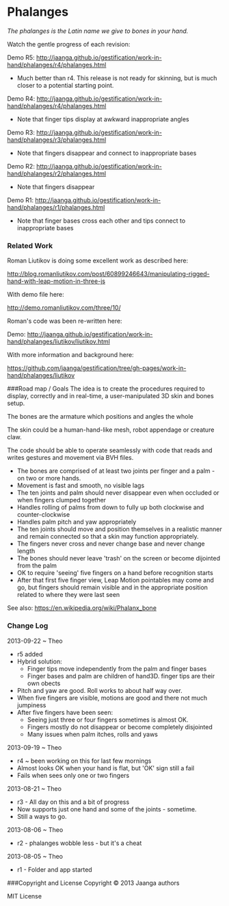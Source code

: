 Phalanges
=========
_The phalanges is the Latin name we give to bones in your hand._


Watch the gentle progress of each revision:

Demo R5: http://jaanga.github.io/gestification/work-in-hand/phalanges/r4/phalanges.html  
- Much better than r4. This release is not ready for skinning, but is much closer to a potential starting point.

 
Demo R4: http://jaanga.github.io/gestification/work-in-hand/phalanges/r4/phalanges.html  
- Note that finger tips display at awkward inappropriate angles

Demo R3: http://jaanga.github.io/gestification/work-in-hand/phalanges/r3/phalanges.html  
- Note that fingers disappear and connect to inappropriate bases

Demo R2: http://jaanga.github.io/gestification/work-in-hand/phalanges/r2/phalanges.html  
- Note that fingers disappear

Demo R1: http://jaanga.github.io/gestification/work-in-hand/phalanges/r1/phalanges.html  
- Note that finger bases cross each other and tips connect to inappropriate bases


### Related Work
Roman Liutikov is doing some excellent work as described here:

http://blog.romanliutikov.com/post/60899246643/manipulating-rigged-hand-with-leap-motion-in-three-js

With demo file here:

http://demo.romanliutikov.com/three/10/

Roman's code was been re-written here:

Demo: http://jaanga.github.io/gestification/work-in-hand/phalanges/liutikov/liutikov.html

With more information and background here:

https://github.com/jaanga/gestification/tree/gh-pages/work-in-hand/phalanges/liutikov

 
###Road map / Goals
The idea is to create the procedures required to display, correctly and in real-time, a user-manipulated 3D skin and bones setup.

The bones are the armature which positions and angles the whole

The skin could be a human-hand-like mesh, robot appendage or creature claw.

The code should be able to operate seamlessly with code that reads and writes gestures and movement via BVH files.

* The bones are comprised of at least two joints per finger and a palm - on two or more hands.
* Movement is fast and smooth, no visible lags
* The ten joints and palm should never disappear even when occluded or when fingers clumped together
* Handles rolling of palms from down to fully up both clockwise and counter-clockwise
* Handles palm pitch and yaw appropriately 
* The ten joints should move and position themselves in a realistic manner and remain connected so that a skin may function appropriately.
* The fingers never cross and never change base and never change length
* The bones should never leave 'trash' on the screen or become dijointed from the palm
* OK to require 'seeing' five fingers on a hand before recognition starts
* After that first five finger view, Leap Motion pointables may come and go, but fingers should remain visible and in the appropriate position related to where they were last seen


See also: https://en.wikipedia.org/wiki/Phalanx_bone

### Change Log

2013-09-22 ~ Theo
* r5 added
* Hybrid solution: 
	* Finger tips move independently from the palm and finger bases
	* Finger bases and palm are children of hand3D. finger tips are their own obects
* Pitch and yaw are good. Roll works to about half way over.
* When five fingers are visible, motions are good and there not much jumpiness
* After five fingers have been seen:
	* Seeing just three or four fingers sometimes is almost OK.
	* Fingers mostly do not disappear or become completely disjointed
	* Many issues when palm itches, rolls and yaws
 
2013-09-19 ~ Theo
* r4 ~ been working on this for last few mornings
* Almost looks OK when your hand is flat, but 'OK' sign still a fail
* Fails when sees only one or two fingers

2013-08-21 ~ Theo
* r3 - All day on this and a bit of progress
* Now supports just one hand and some of the joints - sometime.
* Still a ways to go.

2013-08-06 ~ Theo
* r2 - phalanges wobble less - but it's a cheat

2013-08-05 ~ Theo
* r1 - Folder and app started


###Copyright and License
Copyright &copy; 2013 Jaanga authors

MIT License